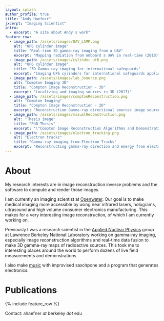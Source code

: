 ```yaml
---
layout: splash
author_profile: true
title: "Andy Haefner"
jxcerpt: "Imaging Scientist"
intro: 
  - excerpt: "A site about Andy's work"
feature_row:
  - image_path: /assets/images/UAV_LAMP.png
    alt: "UF6 cylinder image"
    title: "Real-time 3D gamma-ray imaging from a UAV"
    excerpt: "Mapping radiation from onboard a UAV in real-time (2018)"
  - image_path: /assets/images/cylinder_uf6.png
    alt: "UF6 cylinder image"
    title: "3D Gamma-ray imaging for international safeguards"
    excerpt: "Imaging UF6 cylinders for international safeguards applications (2018)"
  - image_path: /assets/images/lab_3source.png
    alt: "Compton Imaging 3D"
    title: "Compton Image Reconstruction - 3D"
    excerpt: "Localizing and imaging sources in 3D (2017)"
  - image_path: /assets/images/comptonReconstruction.png
    alt: "Compton Imaging"
    title: "Compton Image Reconstruction - 2D"
    excerpt: "Reconstruction Gamma-ray directional sources image sources (2015)"
  - image_path: /assets/images/visualReconstruction.png
    alt: "Thesis image"
    title: "PhD Thesis" 
    excerpt: "\"Compton Image Reconstruction Algorithms and Demonstration Across Multiple Devices: From the Lab to the Field\" (2014)"
  - image_path: /assets/images/electron_tracking.png
    alt: "Electron tracks"
    title: "Gamma-ray imaging from Electron Tracks"
    excerpt: "Reconstructing gamma-ray direction and energy from electron tracks measured with a CCD (2014)"
---
```


# About 

My research interests are in image reconstruction inverse problems and the
software to compute and render those images.

I am currently an imaging scientist at [Openwater](https://www.openwater.cc/). 
Our goal is to make medical imaging more accessible by using  near infrared lasers, holograms, ultrasound and high volume consumer electronics manufacturing.
This makes for a very interesting image reconstruction, of which I am currently working on. 

Previously I was a research scientist in the [Applied Nuclear Physics](https://anp.lbl.gov) group at Lawrence Berkeley National Laboratory working on gamma-ray imaging, especially image reconstruction algorithms and real-time data fusion to make 3D gamma-ray maps of radioactive sources. 
This took me to interesting places around the world to perform dozens of live field measurements and demonstrations.

I also make [music](/music) with improvised saxohpone and a program that generates electronics.

# Publications
{% include feature_row %}

Contact: ahaefner _at_ berkeley _dot_ edu
